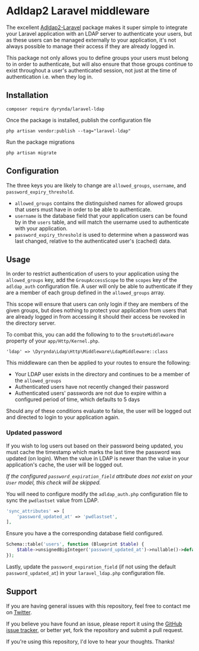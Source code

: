 # Adldap2 Laravel middleware

The excellent [Adldap2-Laravel](https://github.com/Adldap2/Adldap2-Laravel/) package makes it super simple to integrate your Laravel application with an LDAP server to authenticate your users, but as these users can be managed externally to your application, it's not always possible to manage their access if they are already logged in.

This package not only allows you to define groups your users must belong to in order to authenticate, but will also ensure that those groups continue to exist throughout a user's authenticated session, not just at the time of authentication i.e. when they log in.

## Installation

    composer require dyrynda/laravel-ldap

Once the package is installed, publish the configuration file

    php artisan vendor:publish --tag="laravel-ldap"

Run the package migrations

    php artisan migrate

## Configuration

The three keys you are likely to change are `allowed_groups`, `username`, and `password_expiry_threshold`.

* `allowed_groups` contains the distinguished names for allowed groups that users must have in order to be able to authenticate.
* `username` is the database field that your application users can be found by in the `users` table, and will match the username used to authenticate with your application.
* `password_expiry_threshold` is used to determine when a password was last changed, relative to the authenticated user's (cached) data.

## Usage

In order to restrict authentication of users to your application using the `allowed_groups` key, add the `GroupAccessScope` to the `scopes` key of the `adldap_auth` configuration file. A user will only be able to authenticate if they are a member of each group defined in the `allowed_groups` array.

This scope will ensure that users can only login if they are members of the given groups, but does nothing to protect your application from users that are already logged in from accessing it should their access be revoked in the directory server.

To combat this, you can add the following to to the `$routeMiddleware` property of your `app/Http/Kernel.php`.

    'ldap' => \Dyrynda\Ldap\Http\Middleware\LdapMiddleware::class

This middleware can then be applied to your routes to ensure the following:

* Your LDAP user exists in the directory and continues to be a member of the `allowed_groups`
* Authenticated users have not recently changed their password
* Authenticated users' passwords are not due to expire within a configured period of time, which defaults to 5 days

Should any of these conditions evaluate to false, the user will be logged out and directed to login to your application again.

### Updated password

If you wish to log users out based on their password being updated, you must cache the timestamp which marks the last time the password was updated (on login). When the value in LDAP is newer than the value in your application's cache, the user will be logged out.

*If the configured `password_expiration_field` attribute does not exist on your `User` model, this check will be skipped.*

You will need to configure modify the `adldap_auth.php` configuration file to sync the `pwdlastset` value from LDAP.

```php
'sync_attributes' => [
    'password_updated_at' => 'pwdlastset',
],
```

Ensure you have a the corresponding database field configured.

```php
Schema::table('users', function (Blueprint $table) {
    $table->unsignedBigInteger('password_updated_at')->nullable()->default(null);
});
```

Lastly, update the `password_expiration_field` (if not using the default `password_updated_at`) in your `laravel_ldap.php` configuration file.

## Support
If you are having general issues with this repository, feel free to contact me on [Twitter](https://twitter.com/michaeldyrynda).

If you believe you have found an issue, please report it using the [GitHub issue tracker](https://github.com/michaeldyrynda/laravel-ldap/issues), or better yet, fork the repository and submit a pull request.

If you're using this repository, I'd love to hear your thoughts. Thanks!
